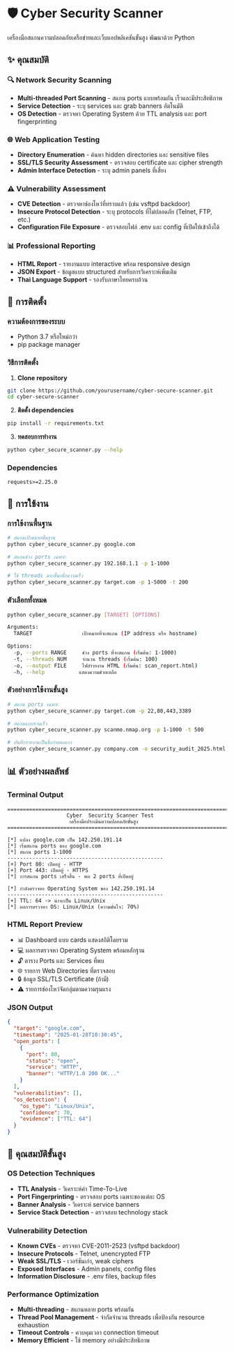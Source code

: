 # 🛡️ Cyber Security Scanner

เครื่องมือสแกนความปลอดภัยเครือข่ายและเว็บแอปพลิเคชันขั้นสูง พัฒนาด้วย Python 

## ✨ คุณสมบัติ

### 🔍 Network Security Scanning
- **Multi-threaded Port Scanning** - สแกน ports แบบพร้อมกัน เร็วและมีประสิทธิภาพ
- **Service Detection** - ระบุ services และ grab banners อัตโนมัติ
- **OS Detection** - ตรวจหา Operating System ด้วย TTL analysis และ port fingerprinting

### 🌐 Web Application Testing
- **Directory Enumeration** - ค้นหา hidden directories และ sensitive files
- **SSL/TLS Security Assessment** - ตรวจสอบ certificate และ cipher strength
- **Admin Interface Detection** - ระบุ admin panels ที่เสี่ยง

### ⚠️ Vulnerability Assessment
- **CVE Detection** - ตรวจหาช่องโหว่ที่ทราบแล้ว (เช่น vsftpd backdoor)
- **Insecure Protocol Detection** - ระบุ protocols ที่ไม่ปลอดภัย (Telnet, FTP, etc.)
- **Configuration File Exposure** - ตรวจสอบไฟล์ .env และ config ที่เปิดให้เข้าถึงได้

### 📊 Professional Reporting
- **HTML Report** - รายงานแบบ interactive พร้อม responsive design
- **JSON Export** - ข้อมูลแบบ structured สำหรับการวิเคราะห์เพิ่มเติม
- **Thai Language Support** - รองรับภาษาไทยครบถ้วน

## 🚀 การติดตั้ง

### ความต้องการของระบบ
- Python 3.7 หรือใหม่กว่า
- pip package manager

### วิธีการติดตั้ง

1. **Clone repository**
```bash
git clone https://github.com/yourusername/cyber-secure-scanner.git
cd cyber-secure-scanner
```

2. **ติดตั้ง dependencies**
```bash
pip install -r requirements.txt
```

3. **ทดสอบการทำงาน**
```bash
python cyber_secure_scanner.py --help
```

### Dependencies
```
requests>=2.25.0
```

## 📖 การใช้งาน

### การใช้งานพื้นฐาน

```bash
# สแกนเป้าหมายพื้นฐาน
python cyber_secure_scanner.py google.com

# สแกนช่วง ports เฉพาะ
python cyber_secure_scanner.py 192.168.1.1 -p 1-1000

# ใช้ threads มากขึ้นเพื่อความเร็ว
python cyber_secure_scanner.py target.com -p 1-5000 -t 200
```

### ตัวเลือกทั้งหมด

```bash
python cyber_secure_scanner.py [TARGET] [OPTIONS]

Arguments:
  TARGET                เป้าหมายที่จะสแกน (IP address หรือ hostname)

Options:
  -p, --ports RANGE     ช่วง ports ที่จะสแกน (เริ่มต้น: 1-1000)
  -t, --threads NUM     จำนวน threads (เริ่มต้น: 100)
  -o, --output FILE     ไฟล์รายงาน HTML (เริ่มต้น: scan_report.html)
  -h, --help           แสดงความช่วยเหลือ
```

### ตัวอย่างการใช้งานขั้นสูง

```bash
# สแกน ports เฉพาะ
python cyber_secure_scanner.py target.com -p 22,80,443,3389

# สแกนแบบรวดเร็ว
python cyber_secure_scanner.py scanme.nmap.org -p 1-1000 -t 500

# บันทึกรายงานเป็นชื่อกำหนดเอง
python cyber_secure_scanner.py company.com -o security_audit_2025.html
```

## 📊 ตัวอย่างผลลัพธ์

### Terminal Output
```
========================================================================
                   Cyber  Security Scanner Test                   
                    เครื่องมือประเมินความปลอดภัยขั้นสูง                           
========================================================================

[*] แปลง google.com เป็น 142.250.191.14
[*] เริ่มสแกน ports ของ google.com
[*] สแกน ports 1-1000
--------------------------------------------------
[+] Port 80: เปิดอยู่ - HTTP
[+] Port 443: เปิดอยู่ - HTTPS
[*] การสแกน ports เสร็จสิ้น - พบ 2 ports ที่เปิดอยู่

[*] กำลังตรวจหา Operating System ของ 142.250.191.14
--------------------------------------------------
[+] TTL: 64 -> น่าจะเป็น Linux/Unix
[*] ผลการตรวจหา OS: Linux/Unix (ความมั่นใจ: 70%)
```

### HTML Report Preview
- 📊 Dashboard แบบ cards แสดงสถิติโดยรวม
- 💻 ผลการตรวจหา Operating System พร้อมหลักฐาน
- 🔓 ตาราง Ports และ Services ที่พบ
- 🌐 รายการ Web Directories ที่ตรวจสอบ
- 🔒 ข้อมูล SSL/TLS Certificate (ถ้ามี)
- ⚠️ รายการช่องโหว่จัดกลุ่มตามความรุนแรง

### JSON Output
```json
{
  "target": "google.com",
  "timestamp": "2025-01-28T10:30:45",
  "open_ports": [
    {
      "port": 80,
      "status": "open",
      "service": "HTTP",
      "banner": "HTTP/1.0 200 OK..."
    }
  ],
  "vulnerabilities": [],
  "os_detection": {
    "os_type": "Linux/Unix",
    "confidence": 70,
    "evidence": ["TTL: 64"]
  }
}
```

## 🔧 คุณสมบัติขั้นสูง

### OS Detection Techniques
- **TTL Analysis** - วิเคราะห์ค่า Time-To-Live
- **Port Fingerprinting** - ตรวจสอบ ports เฉพาะของแต่ละ OS
- **Banner Analysis** - วิเคราะห์ service banners
- **Service Stack Detection** - ตรวจสอบ technology stack

### Vulnerability Detection
- **Known CVEs** - ตรวจหา CVE-2011-2523 (vsftpd backdoor)
- **Insecure Protocols** - Telnet, unencrypted FTP
- **Weak SSL/TLS** - เวอร์ชันเก่า, weak ciphers
- **Exposed Interfaces** - Admin panels, config files
- **Information Disclosure** - .env files, backup files

### Performance Optimization
- **Multi-threading** - สแกนหลาย ports พร้อมกัน
- **Thread Pool Management** - จำกัดจำนวน threads เพื่อป้องกัน resource exhaustion
- **Timeout Controls** - ควบคุมเวลา connection timeout
- **Memory Efficient** - ใช้ memory อย่างมีประสิทธิภาพ


